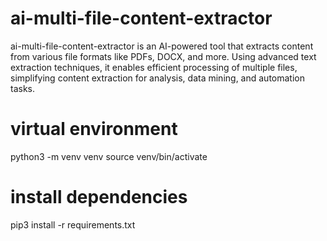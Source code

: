 # ai-multi-file-content-extractor
ai-multi-file-content-extractor is an AI-powered tool that extracts content from various file formats like PDFs, DOCX, and more. Using advanced text extraction techniques, it enables efficient processing of multiple files, simplifying content extraction for analysis, data mining, and automation tasks.

# virtual environment
python3 -m venv venv
source venv/bin/activate

# install dependencies
pip3 install -r requirements.txt


